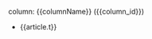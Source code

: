 <p>column: {{columnName}} ({{column_id}})</p>

<ul>
  <li v-for="article in articles">
    <a :href="`article?column_id=${column_id}&article_id=${article.id}`">{{article.t}}</a>
  </li>
</ul>

<script setup>
import { ref, inject, onMounted } from 'vue'
import { useRoute } from 'vue-router'

const route = useRoute()

const columns = inject('geektime_columns')
const { column_id } = route.query
const articles = ref([])

onMounted(() => {
  const column = columns.find(item => item.id === +column_id)
  const columnName = column ? column.n : ''
  articles.value = column ? (column.l || []) : []
  document.title = columnName
})
</script>
